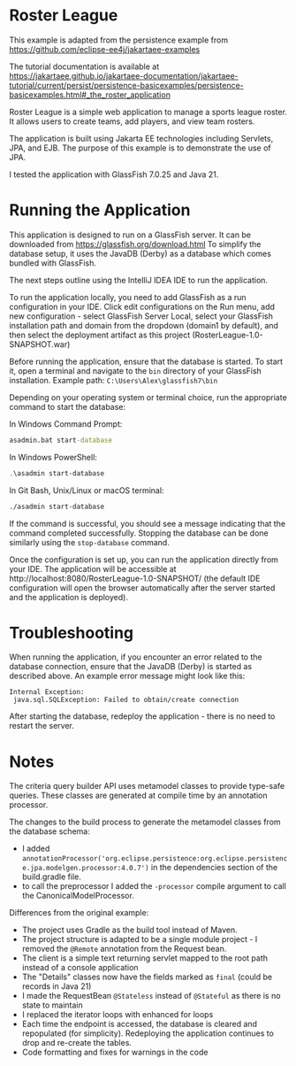 Roster League
=============
This example is adapted from the persistence example from https://github.com/eclipse-ee4j/jakartaee-examples

The tutorial documentation is available at https://jakartaee.github.io/jakartaee-documentation/jakartaee-tutorial/current/persist/persistence-basicexamples/persistence-basicexamples.html#_the_roster_application

Roster League is a simple web application to manage a sports league roster.
It allows users to create teams, add players, and view team rosters.

The application is built using Jakarta EE technologies including Servlets, JPA, and EJB.
The purpose of this example is to demonstrate the use of JPA.

I tested the application with GlassFish 7.0.25 and Java 21.

# Running the Application

This application is designed to run on a GlassFish server. It can be downloaded from https://glassfish.org/download.html
To simplify the database setup, it uses the JavaDB (Derby) as a database which comes bundled with GlassFish.

The next steps outline using the IntelliJ IDEA IDE to run the application.

To run the application locally, you need to add GlassFish as a run configuration in your IDE.
Click edit configurations on the Run menu, add new configuration - select GlassFish Server Local, select your GlassFish 
installation path and domain from the dropdown (domain1 by default), and then select the deployment artifact as this 
project (RosterLeague-1.0-SNAPSHOT.war)

Before running the application, ensure that the database is started. To start it, open a terminal and navigate to 
the `bin` directory of your GlassFish installation. Example path: `C:\Users\Alex\glassfish7\bin`

Depending on your operating system or terminal choice, run the appropriate command to start the database:

In Windows Command Prompt:
```cmd
asadmin.bat start-database
```

In Windows PowerShell:
```powershell
.\asadmin start-database
```

In Git Bash, Unix/Linux or macOS terminal:
```sh
./asadmin start-database
```

If the command is successful, you should see a message indicating that the command completed successfully.
Stopping the database can be done similarly using the `stop-database` command.

Once the configuration is set up, you can run the application directly from your IDE. 
The application will be accessible at http://localhost:8080/RosterLeague-1.0-SNAPSHOT/ 
(the default IDE configuration will open the browser automatically after the server started and the application is deployed).

Troubleshooting
===============
When running the application, if you encounter an error related to the database connection, 
ensure that the JavaDB (Derby) is started as described above. An example error message might look like this:

```
Internal Exception: 
 java.sql.SQLException: Failed to obtain/create connection
```

After starting the database, redeploy the application - there is no need to restart the server.

Notes
=====
The criteria query builder API uses metamodel classes to provide type-safe queries. 
These classes are generated at compile time by an annotation processor.

The changes to the build process to generate the metamodel classes from the database schema:
- I added
`annotationProcessor('org.eclipse.persistence:org.eclipse.persistence.jpa.modelgen.processor:4.0.7')`
in the dependencies section of the build.gradle file.
- to call the preprocessor I added the `-processor` compile argument to call the CanonicalModelProcessor.

Differences from the original example:
- The project uses Gradle as the build tool instead of Maven.
- The project structure is adapted to be a single module project - I removed the `@Remote` annotation from the Request bean.
- The client is a simple text returning servlet mapped to the root path instead of a console application
- The "Details" classes now have the fields marked as `final` (could be records in Java 21)
- I made the RequestBean `@Stateless` instead of `@Stateful` as there is no state to maintain
- I replaced the iterator loops with enhanced for loops
- Each time the endpoint is accessed, the database is cleared and repopulated (for simplicity). 
Redeploying the application continues to drop and re-create the tables.
- Code formatting and fixes for warnings in the code
